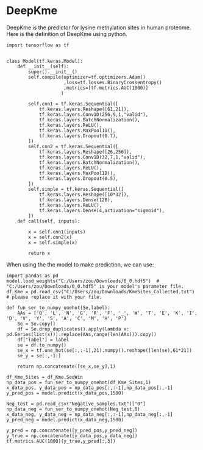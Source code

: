 # DeepKme
DeepKme is the predictor for lysine methylation sites in human proteome. Here is the definition of DeepKme using python.

    import tensorflow as tf
    
    
    class Model(tf.keras.Model):
        def __init__(self):
            super().__init__()
            self.compile(optimizer=tf.optimizers.Adam()
                         ,loss=tf.losses.BinaryCrossentropy()
                         ,metrics=[tf.metrics.AUC(1000)]
                        )

            self.cnn1 = tf.keras.Sequential([
                tf.keras.layers.Reshape([61,21]),
                tf.keras.layers.Conv1D(256,9,1,"valid"),
                tf.keras.layers.BatchNormalization(),
                tf.keras.layers.ReLU(),
                tf.keras.layers.MaxPool1D(),
                tf.keras.layers.Dropout(0.7),
            ])
            self.cnn2 = tf.keras.Sequential([
                tf.keras.layers.Reshape([26,256]),
                tf.keras.layers.Conv1D(32,7,1,"valid"),
                tf.keras.layers.BatchNormalization(),
                tf.keras.layers.ReLU(),
                tf.keras.layers.MaxPool1D(),
                tf.keras.layers.Dropout(0.5),
            ])
            self.simple = tf.keras.Sequential([
                tf.keras.layers.Reshape([10*32]),
                tf.keras.layers.Dense(128),
                tf.keras.layers.ReLU(),
                tf.keras.layers.Dense(4,activation="sigmoid"),
            ])
        def call(self, inputs):

            x = self.cnn1(inputs)
            x = self.cnn2(x)
            x = self.simple(x)

            return x
When using the the model to make prediction, we can use:
    
    import pandas as pd
    model.load_weights("C:/Users/zou/Downloads/0_0.hdf5")  # "C:/Users/zou/Downloads/0_0.hdf5" is your model's parameter file.
    df_Kme = pd.read_csv("C:/Users/zou/Downloads/KmeSites_Collected.txt")  # please replace it with your file.
    
    def fun_ser_to_numpy_onehot(Se,label):
        AAs = ['Q', 'L', 'N', 'G', 'R', 'F', '_', 'W', 'T', 'E', 'K', 'I', 'D', 'V', 'Y', 'S', 'A', 'C', 'M', 'H', 'P']
        Se = Se.copy()
        df = Se.drop_duplicates().apply(lambda x: pd.Series(list(x))).replace(AAs,range(len(AAs))).copy()
        df["label"] = label
        se = df.to_numpy()
        se_x = tf.one_hot(se[:,:-1],21).numpy().reshape([len(se),61*21])
        se_y = se[:,-1:]

        return np.concatenate([se_x,se_y],1)
        
    df_Kme_Sites = df_Kme.SeqWin
    np_data_pos = fun_ser_to_numpy_onehot(df_Kme_Sites,1)
    x_data_pos, y_data_pos = np_data_pos[:,:-1],np_data_pos[:,-1]
    y_pred_pos = model.predict(x_data_pos,1500)

    Neg_test = pd.read_csv("Negative_samples.txt")["0"]
    np_data_neg = fun_ser_to_numpy_onehot(Neg_test,0)
    x_data_neg, y_data_neg = np_data_neg[:,:-1],np_data_neg[:,-1]
    y_pred_neg = model.predict(x_data_neg,1500)
    
    y_pred = np.concatenate([y_pred_pos,y_pred_neg])
    y_true = np.concatenate([y_data_pos,y_data_neg])
    tf.metrics.AUC(1000)(y_true,y_pred[:,3])
